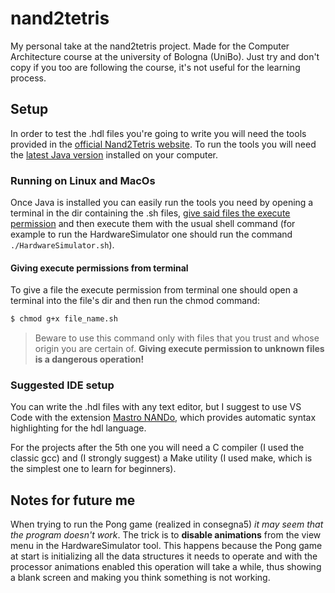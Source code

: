 # nand2tetris

My personal take at the nand2tetris project. Made for the Computer Architecture course at the university of Bologna (UniBo).
Just try and don't copy if you too are following the course, it's not useful for the learning process.

## Setup

In order to test the .hdl files you're going to write you will need the tools provided in the [official Nand2Tetris website](https://www.nand2tetris.org/).
To run the tools you will need the [latest Java version](https://java.com/en/download/) installed on your computer.

### Running on Linux and MacOs

Once Java is installed you can easily run the tools you need by opening a terminal in the dir containing the .sh files, [give said files the execute permission](#giving-execute-permissions-from-terminal) and then execute them with the usual shell command (for example to run the HardwareSimulator one should run the command `./HardwareSimulator.sh`).

#### Giving execute permissions from terminal

To give a file the execute permission from terminal one should open a terminal into the file's dir and then run the chmod command:

```bash
$ chmod g+x file_name.sh
```

> Beware to use this command only with files that you trust and whose origin you are certain of. **Giving execute permission to unknown files is a dangerous operation!**

### Suggested IDE setup

You can write the .hdl files with any text editor, but I suggest to use VS Code with the extension [Mastro NANDo](https://marketplace.visualstudio.com/items?itemName=foxyseta.mastro-nando), which provides automatic syntax highlighting for the hdl language.

For the projects after the 5th one you will need a C compiler (I used the classic gcc) and (I strongly suggest) a Make utility (I used make, which is the simplest one to learn for beginners).

## Notes for future me

When trying to run the Pong game (realized in consegna5) _it may seem that the program doesn't work_. The trick is to **disable animations** from the view menu in the HardwareSimulator tool.
This happens because the Pong game at start is initializing all the data structures it needs to operate and with the processor animations enabled this operation will take a while, thus showing a blank screen and making you think something is not working.
